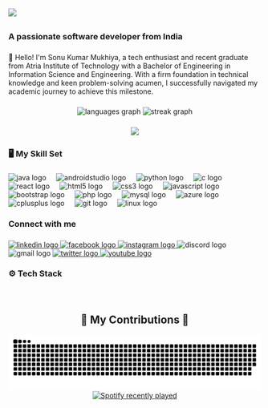 <h1 align="left">
  <img src="https://readme-typing-svg.herokuapp.com/?font=Righteous&size=35&center=false&vCenter=false&width=500&height=70&duration=4000&lines=Hi+There!+👋;+I'm+Sonu+Kumar!;" />
</h1>
<h3 align="left">A passionate software developer from India</h3>


###

<p align="left">👋 Hello! I'm Sonu Kumar Mukhiya, a tech enthusiast and recent graduate from Atria Institute of Technology with a Bachelor of Engineering in Information Science and Engineering. With a firm foundation in technical knowledge and keen problem-solving acumen, I successfully navigated my academic journey to achieve this milestone.</p>

###

<div align="center">
  <img src="https://github-readme-stats.vercel.app/api/top-langs?username=sonuku092&locale=en&hide_title=false&layout=compact&card_width=320&langs_count=5&theme=dracula&hide_border=false" height="150" alt="languages graph"  />
  <img src="https://streak-stats.demolab.com?user=sonuku092&locale=en&mode=daily&theme=dracula&hide_border=false&border_radius=5" height="150" alt="streak graph"  />
</div>

###

<div align="center">
  <img src="https://visitor-badge.laobi.icu/badge?page_id=sonuku092.sonuku092&"  />
</div>

###

<h3 align="left">🖥 My Skill Set</h3>

###

<div align="left">
  <img src="https://cdn.jsdelivr.net/gh/devicons/devicon/icons/java/java-original.svg" height="30" alt="java logo"  />
  <img width="12" />
  <img src="https://cdn.jsdelivr.net/gh/devicons/devicon/icons/androidstudio/androidstudio-original.svg" height="30" alt="androidstudio logo"  />
  <img width="12" />
  <img src="https://cdn.jsdelivr.net/gh/devicons/devicon/icons/python/python-original.svg" height="30" alt="python logo"  />
  <img width="12" />
  <img src="https://cdn.jsdelivr.net/gh/devicons/devicon/icons/c/c-original.svg" height="30" alt="c logo"  />
  <img width="12" />
  <img src="https://cdn.jsdelivr.net/gh/devicons/devicon/icons/react/react-original.svg" height="30" alt="react logo"  />
  <img width="12" />
  <img src="https://cdn.jsdelivr.net/gh/devicons/devicon/icons/html5/html5-original.svg" height="30" alt="html5 logo"  />
  <img width="12" />
  <img src="https://cdn.jsdelivr.net/gh/devicons/devicon/icons/css3/css3-original.svg" height="30" alt="css3 logo"  />
  <img width="12" />
  <img src="https://cdn.jsdelivr.net/gh/devicons/devicon/icons/javascript/javascript-original.svg" height="30" alt="javascript logo"  />
  <img width="12" />
  <img src="https://cdn.jsdelivr.net/gh/devicons/devicon/icons/bootstrap/bootstrap-original.svg" height="30" alt="bootstrap logo"  />
  <img width="12" />
  <img src="https://cdn.jsdelivr.net/gh/devicons/devicon/icons/php/php-original.svg" height="30" alt="php logo"  />
  <img width="12" />
  <img src="https://cdn.jsdelivr.net/gh/devicons/devicon/icons/mysql/mysql-original.svg" height="30" alt="mysql logo"  />
  <img width="12" />
  <img src="https://cdn.jsdelivr.net/gh/devicons/devicon/icons/azure/azure-original.svg" height="30" alt="azure logo"  />
  <img width="12" />
  <img src="https://cdn.jsdelivr.net/gh/devicons/devicon/icons/cplusplus/cplusplus-original.svg" height="30" alt="cplusplus logo"  />
  <img width="12" />
  <img src="https://cdn.jsdelivr.net/gh/devicons/devicon/icons/git/git-original.svg" height="30" alt="git logo"  />
  <img width="12" />
  <img src="https://cdn.jsdelivr.net/gh/devicons/devicon/icons/linux/linux-original.svg" height="30" alt="linux logo"  />
</div>

###

<h3 align="left">Connect with me</h3>

###

<div align="left">
  <a href="https://www.linkedin.com/in/sonukm/" target="_blank">
    <img src="https://raw.githubusercontent.com/maurodesouza/profile-readme-generator/master/src/assets/icons/social/linkedin/default.svg" width="46" height="34" alt="linkedin logo"  />
  </a>
  <a href="https://www.facebook.com/sonukumarm02" target="_blank">
    <img src="https://raw.githubusercontent.com/maurodesouza/profile-readme-generator/master/src/assets/icons/social/facebook/default.svg" width="46" height="34" alt="facebook logo"  />
  </a>
  <a href="https://www.instagram.com/s_o_n_u_k_07/" target="_blank">
    <img src="https://raw.githubusercontent.com/maurodesouza/profile-readme-generator/master/src/assets/icons/social/instagram/default.svg" width="46" height="34" alt="instagram logo"  />
  </a>
  <img src="https://raw.githubusercontent.com/maurodesouza/profile-readme-generator/master/src/assets/icons/social/discord/default.svg" width="46" height="34" alt="discord logo"  />
  <img src="https://raw.githubusercontent.com/maurodesouza/profile-readme-generator/master/src/assets/icons/social/gmail/default.svg" width="46" height="34" alt="gmail logo"  />
  <a href="https://twitter.com/sonukm02" target="_blank">
    <img src="https://raw.githubusercontent.com/maurodesouza/profile-readme-generator/master/src/assets/icons/social/twitter/default.svg" width="46" height="34" alt="twitter logo"  />
  </a>
  <a href="https://www.youtube.com/@sonukm2" target="_blank">
    <img src="https://raw.githubusercontent.com/maurodesouza/profile-readme-generator/master/src/assets/icons/social/youtube/default.svg" width="46" height="34" alt="youtube logo"  />
  </a>
</div>

###

<h3 align="left">⚙️ Tech Stack</h3>

###

<br clear="both">
<div align="center">
  <h2>🐍 My Contributions 🐍</h2>
  <img alt="snake eating my contributions" src="https://raw.githubusercontent.com/sonuku092/sonuku092/output/github-contribution-grid-snake-dark.svg" />
</div>


<div align="center">
  <a href="https://open.spotify.com/user/31w3rn2xkrrs4ijwruixtum7675u">
    <img src="https://spotify-recently-played-readme.vercel.app/api?user=31w3rn2xkrrs4ijwruixtum7675u&unique=on&count=2" alt="Spotify recently played" style="max-width: 100%; max-height: 300px;" />
  </a>
</div>


###
